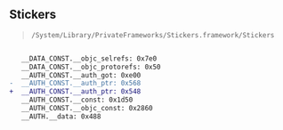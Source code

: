 ## Stickers

> `/System/Library/PrivateFrameworks/Stickers.framework/Stickers`

```diff

   __DATA_CONST.__objc_selrefs: 0x7e0
   __DATA_CONST.__objc_protorefs: 0x50
   __AUTH_CONST.__auth_got: 0xe00
-  __AUTH_CONST.__auth_ptr: 0x568
+  __AUTH_CONST.__auth_ptr: 0x548
   __AUTH_CONST.__const: 0x1d50
   __AUTH_CONST.__objc_const: 0x2860
   __AUTH.__data: 0x488

```
